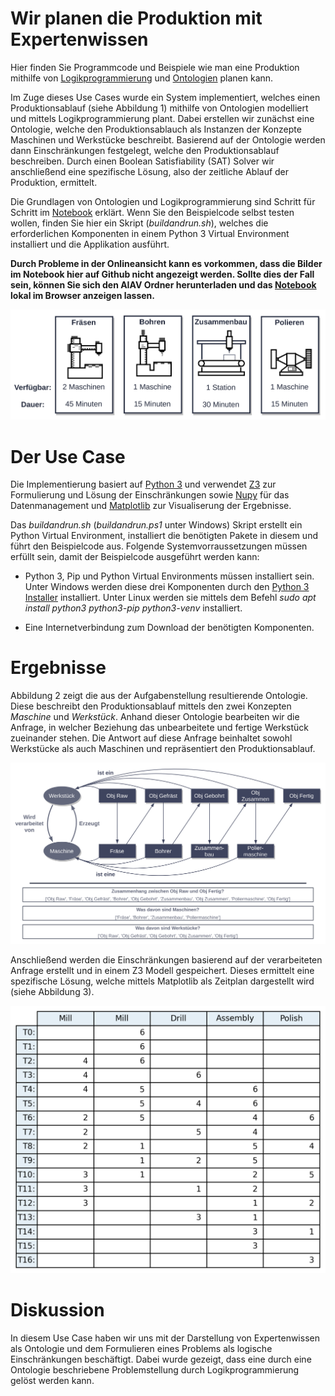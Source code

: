 # Wir planen die Produktion mit Expertenwissen

Hier finden Sie Programmcode und Beispiele wie man eine Produktion mithilfe von [Logikprogrammierung](https://towardsdatascience.com/logic-programming-rethinking-the-way-we-program-8706b2adc3f1) und [Ontologien](https://towardsdatascience.com/knowledge-graphs-at-a-glance-c9119130a9f0) planen kann.

Im Zuge dieses Use Cases wurde ein System implementiert, welches einen Produktionsablauf (siehe Abbildung 1) mithilfe von Ontologien modelliert und mittels Logikprogrammierung plant. Dabei erstellen wir zunächst eine Ontologie, welche den Produktionsablauch als Instanzen der Konzepte Maschinen und Werkstücke beschreibt. Basierend auf der Ontologie werden dann Einschränkungen festgelegt, welche den Produktionsablauf beschreiben. Durch einen Boolean Satisfiability (SAT) Solver wir anschließend eine spezifische Lösung, also der zeitliche Ablauf der Produktion, ermittelt.

Die Grundlagen von Ontologien und Logikprogrammierung sind Schritt für Schritt im [Notebook](./Notebook.ipynb) erklärt. Wenn Sie den Beispielcode selbst testen wollen, finden Sie hier ein Skript (*buildandrun.sh*), welches die erforderlichen Komponenten in einem Python 3 Virtual Environment installiert und die Applikation ausführt.

__Durch Probleme in der Onlineansicht kann es vorkommen, dass die Bilder im Notebook hier auf Github nicht angezeigt werden. Sollte dies der Fall sein, können Sie sich den AIAV Ordner herunterladen und das [Notebook](Notebook.html) lokal im Browser anzeigen lassen.__

![Abbildung 1](images/Abbildung1Problem.jpg)

# Der Use Case

Die Implementierung basiert auf [Python 3](https://docs.python.org/3/) und verwendet [Z3](https://github.com/Z3Prover/z3) zur Formulierung und Lösung der Einschränkungen sowie [Nupy](https://numpy.org/) für das Datenmanagement und [Matplotlib](https://matplotlib.org/) zur Visualiserung der Ergebnisse.

Das *buildandrun.sh* (*buildandrun.ps1* unter Windows) Skript erstellt ein Python Virtual Environment, installiert die benötigten Pakete in diesem und führt den Beispielcode aus. Folgende Systemvorraussetzungen müssen erfüllt sein, damit der Beispielcode ausgeführt werden kann:

- Python 3, Pip und Python Virtual Environments müssen installiert sein. Unter Windows werden diese drei Komponenten durch den [Python 3 Installer](https://www.python.org/downloads/windows/) installiert. Unter Linux werden sie mittels dem Befehl *sudo apt install python3 python3-pip python3-venv* installiert.

- Eine Internetverbindung zum Download der benötigten Komponenten.


# Ergebnisse

Abbildung 2 zeigt die aus der Aufgabenstellung resultierende Ontologie. Diese beschreibt den Produktionsablauf mittels den zwei Konzepten *Maschine* und *Werkstück*. Anhand dieser Ontologie bearbeiten wir die Anfrage, in welcher Beziehung das unbearbeitete und fertige Werkstück zueinander stehen. Die Antwort auf diese Anfrage beinhaltet sowohl Werkstücke als auch Maschinen und repräsentiert den Produktionsablauf. 

![Abbildung 2](images/Abbildung3Ontologie.jpg)

Anschließend werden die Einschränkungen basierend auf der verarbeiteten Anfrage erstellt und in einem Z3 Modell gespeichert. Dieses ermittelt eine spezifische Lösung, welche mittels Matplotlib als Zeitplan dargestellt wird (siehe Abbildung 3).

![Abbildung 3](images/Abbildung4Plan.png)


# Diskussion

In diesem Use Case haben wir uns mit der Darstellung von Expertenwissen als Ontologie und dem Formulieren eines Problems als logische Einschränkungen beschäftigt. Dabei wurde gezeigt, dass eine durch eine Ontologie beschriebene Problemstellung durch Logikprogrammierung gelöst werden kann.

